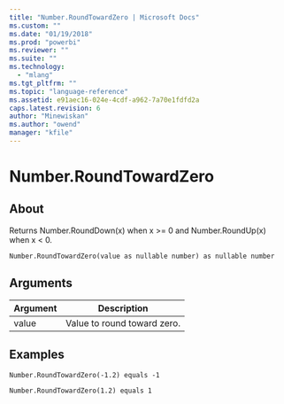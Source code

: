 ```yaml
---
title: "Number.RoundTowardZero | Microsoft Docs"
ms.custom: ""
ms.date: "01/19/2018"
ms.prod: "powerbi"
ms.reviewer: ""
ms.suite: ""
ms.technology: 
  - "mlang"
ms.tgt_pltfrm: ""
ms.topic: "language-reference"
ms.assetid: e91aec16-024e-4cdf-a962-7a70e1fdfd2a
caps.latest.revision: 6
author: "Minewiskan"
ms.author: "owend"
manager: "kfile"
---
```

# Number.RoundTowardZero

  
## About  
Returns Number.RoundDown(x) when x &gt;= 0 and Number.RoundUp(x) when x &lt; 0.  
  
```  
Number.RoundTowardZero(value as nullable number) as nullable number  
```  
  
## Arguments  
  
|Argument|Description|  
|------------|---------------|  
|value|Value to round toward zero.|  
  
## Examples  
  
```  
Number.RoundTowardZero(-1.2) equals -1  
```  
  
```  
Number.RoundTowardZero(1.2) equals 1  
```  
